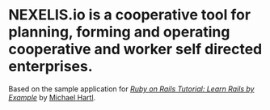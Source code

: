 # NEXELIS.io is a cooperative tool for planning, forming and operating cooperative and worker self directed enterprises.

Based on the sample application for
[*Ruby on Rails Tutorial: Learn Rails by Example*](http://railstutorial.org/)
by [Michael Hartl](http://michaelhartl.com/).